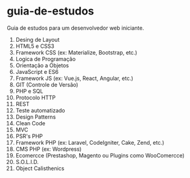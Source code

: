 # guia-de-estudos
Guia de estudos para um desenvolvedor web iniciante.

1.  Desing de Layout
2.  HTML5 e CSS3
3.  Framework CSS (ex: Materialize, Bootstrap, etc.)
4.  Logica de Programação
5.  Orientação a Objetos
6.  JavaScript e ES6
7.  Framework JS (ex: Vue.js, React, Angular, etc.)
8.  GIT (Controle de Versão)
9.  PHP e SQL
10. Protocolo HTTP
11. REST
12. Teste automatizado
13. Design Patterns
14. Clean Code
15. MVC
16. PSR's PHP
17. Framework PHP (ex: Laravel, CodeIgniter, Cake, Zend, etc.)
18. CMS PHP (ex: Wordpress)
19. Ecomercce (Prestashop, Magento ou Plugins como WooComercce)
20. S.O.L.I.D.
21. Object Calisthenics
